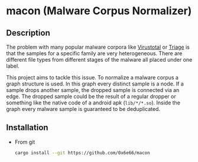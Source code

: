 # macon (Malware Corpus Normalizer)

## Description

The problem with many popular malware corpora like [Virustotal](https://virustotal.com) or
[Triage](https://tria.ge/) is that the samples for a specific family are very heterogeneous.
There are different file types from different stages of the malware all placed under one label.

This project aims to tackle this issue. To normalize a malware corpus a graph structure is used.
In this graph every distinct sample is a node. If a sample drops another sample, the dropped sample
is connected via an edge. The dropped sample could be the result of a regular dropper or something 
like the native code of a android apk (`lib/*/*.so`). Inside the graph every malware sample is
guaranteed to be deduplicated. 

## Installation

- From git
  ```bash
  cargo install --git https://github.com/0x6e66/macon
  ```
